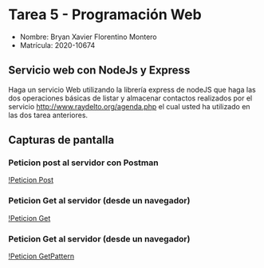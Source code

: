 # Tarea 5 - Programación Web

- Nombre: Bryan Xavier Florentino Montero
- Matrícula: 2020-10674

## Servicio web con NodeJs y Express

Haga un servicio Web utilizando la librería express de nodeJS que haga las dos
operaciones básicas de listar y almacenar contactos realizados por el servicio
http://www.raydelto.org/agenda.php el cual usted ha utilizado en las dos tarea
anteriores.

## Capturas de pantalla

### Peticion post al servidor con Postman 
[!Peticion Post](img/Captura%20Post.png)
### Peticion Get al servidor (desde un navegador) 
[!Peticion Get](img/Captura%20Get.png)
### Peticion Get al servidor (desde un navegador) 
[!Peticion GetPattern](img/Captura%20GetByPattern.png)